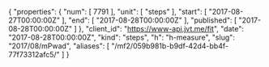 {
  "properties": {
    "num": [
      7791
    ],
    "unit": [
      "steps"
    ],
    "start": [
      "2017-08-27T00:00:00Z"
    ],
    "end": [
      "2017-08-28T00:00:00Z"
    ],
    "published": [
      "2017-08-28T00:00:00Z"
    ]
  },
  "client_id": "https://www-api.jvt.me/fit",
  "date": "2017-08-28T00:00:00Z",
  "kind": "steps",
  "h": "h-measure",
  "slug": "2017/08/mPwad",
  "aliases": [
    "/mf2/059b981b-b9df-42d4-bb4f-77f73312afc5/"
  ]
}
